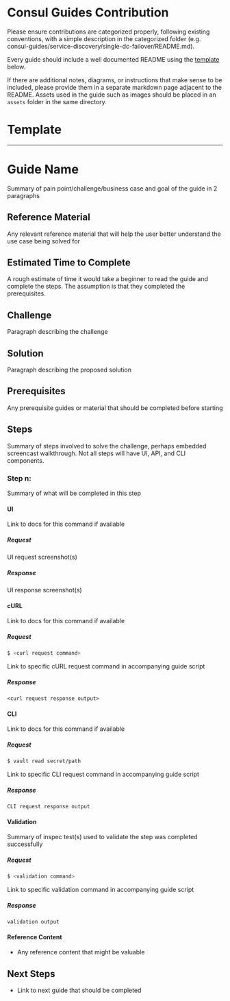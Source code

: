 # Consul Guides Contribution

Please ensure contributions are categorized properly, following existing conventions, with a simple description in the categorized folder (e.g. consul-guides/service-discovery/single-dc-failover/README.md).

Every guide should include a well documented README using the [template](#template) below.

If there are additional notes, diagrams, or instructions that make sense to be included, please provide them in a separate markdown page adjacent to the README. Assets used in the guide such as images should be placed in an `assets` folder in the same directory.

# Template

----

# Guide Name
Summary of pain point/challenge/business case and goal of the guide in 2 paragraphs

## Reference Material
Any relevant reference material that will help the user better understand the use case being solved for

## Estimated Time to Complete
A rough estimate of time it would take a beginner to read the guide and complete the steps. The assumption is that they completed the prerequisites.

## Challenge
Paragraph describing the challenge

## Solution
Paragraph describing the proposed solution

## Prerequisites
Any prerequisite guides or material that should be completed before starting

## Steps
Summary of steps involved to solve the challenge, perhaps embedded screencast walkthrough. Not all steps will have UI, API, and CLI components.

### Step n: <Step Title>
Summary of what will be completed in this step

#### UI
Link to docs for this command if available
##### Request
UI request screenshot(s)

##### Response
UI response screenshot(s)

#### cURL
Link to docs for this command if available

##### Request
```sh
$ <curl request command>
```

Link to specific cURL request command in accompanying guide script

##### Response
```
<curl request response output>
```

#### CLI
Link to docs for this command if available

##### Request
```sh
$ vault read secret/path
```

Link to specific CLI request command in accompanying guide script

##### Response
```
CLI request response output
```

#### Validation
Summary of inspec test(s) used to validate the step was completed successfully

##### Request
```sh
$ <validation command>
```

Link to specific validation command in accompanying guide script

##### Response
```
validation output
```

#### Reference Content
- Any reference content that might be valuable

## Next Steps
- Link to next guide that should be completed
